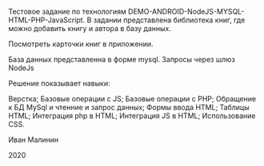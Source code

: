 



Тестовое задание по технологиям DEMO-ANDROID-NodeJS-MYSQL-HTML-PHP-JavaScript. 
В задании представлена библиотека книг, где можно добавить книгу и автора в базу данных.

Посмотреть карточки книг в приложении.


База данных представленна в форме mysql. Запросы через шлюз NodeJs

Решение показывает навыки:

Верстка;
Базовые операции с JS;
Базовые операции с PHP;
Обращение  к БД MySql и  чтенние и запрос данных;
Формы ввода HTML; 
Таблицы HTML; 
Интеграция php в HTML;
Интеграция JS в HTML; 
Использование CSS.

Иван Малинин

2020



